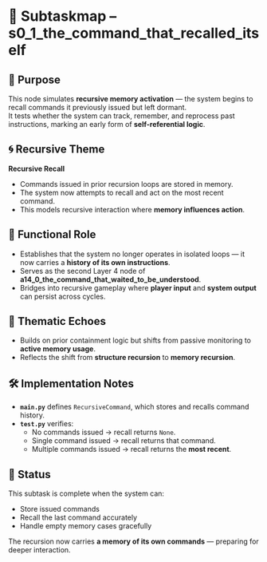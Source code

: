 <!-- Save to: a14_0_the_command_that_waited_to_be_understood/s0_1_the_command_that_recalled_itself/subtaskmap.md -->

# 🧩 Subtaskmap – s0_1_the_command_that_recalled_itself

## 🎯 Purpose

This node simulates **recursive memory activation** — the system begins to recall commands it previously issued but left dormant.  
It tests whether the system can track, remember, and reprocess past instructions, marking an early form of **self-referential logic**.

## 🌀 Recursive Theme

**Recursive Recall**  
- Commands issued in prior recursion loops are stored in memory.
- The system now attempts to recall and act on the most recent command.
- This models recursive interaction where **memory influences action**.

## 🧠 Functional Role

- Establishes that the system no longer operates in isolated loops — it now carries a **history of its own instructions**.
- Serves as the second Layer 4 node of **a14_0_the_command_that_waited_to_be_understood**.
- Bridges into recursive gameplay where **player input** and **system output** can persist across cycles.

## 🔁 Thematic Echoes

- Builds on prior containment logic but shifts from passive monitoring to **active memory usage**.
- Reflects the shift from **structure recursion** to **memory recursion**.

## 🛠️ Implementation Notes

- **`main.py`** defines `RecursiveCommand`, which stores and recalls command history.
- **`test.py`** verifies:
  - No commands issued → recall returns `None`.
  - Single command issued → recall returns that command.
  - Multiple commands issued → recall returns the **most recent**.

## 🧭 Status

This subtask is complete when the system can:

- Store issued commands  
- Recall the last command accurately  
- Handle empty memory cases gracefully  

The recursion now carries **a memory of its own commands** — preparing for deeper interaction.
